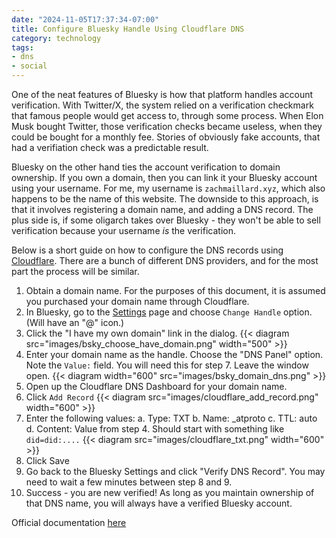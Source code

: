 ```yaml
---
date: "2024-11-05T17:37:34-07:00"
title: Configure Bluesky Handle Using Cloudflare DNS
category: technology
tags:
- dns
- social
---
```

One of the neat features of Bluesky is how that platform handles account verification.  With Twitter/X, the system relied on a verification checkmark that famous people would get access to, through some process.  When Elon Musk bought Twitter, those verification checks became useless, when they could be bought for a monthly fee.  Stories of obviously fake accounts, that had a verifiation check was a predictable result.

Bluesky on the other hand ties the account verification to domain ownership.  If you own a domain, then you can link it your Bluesky account using your username.  For me, my username is `zachmaillard.xyz`, which also happens to be the name of this website.  The downside to this approach, is that it involves registering a domain name, and adding a DNS record.  The plus side is, if some oligarch takes over Bluesky - they won't be able to sell verification because your username *is* the verification.

Below is a short guide on how to configure the DNS records using [Cloudflare](https://www.cloudflare.com).  There are a bunch of different DNS providers, and for the most part the process will be similar.

1. Obtain a domain name.  For the purposes of this document, it is assumed you purchased your domain name through Cloudflare.
2. In Bluesky, go to the [Settings](https://bsky.app/settings) page and choose `Change Handle` option.  (Will have an "@" icon.)
3. Click the "I have my own domain" link in the dialog.  {{< diagram src="images/bsky_choose_have_domain.png" width="500" >}}
4. Enter your domain name as the handle.  Choose the "DNS Panel" option.  Note the `Value:` field.  You will need this for step 7.  Leave the window open.  {{< diagram width="600" src="images/bsky_domain_dns.png"  >}}
5. Open up the Cloudflare DNS Dashboard for your domain name.
6. Click `Add Record` {{< diagram src="images/cloudflare_add_record.png" width="600" >}}
7. Enter the following values:
   a. Type: TXT
   b. Name: _atproto
   c. TTL: auto
   d. Content: Value from step 4.  Should start with something like `did=did:....`
{{< diagram src="images/cloudflare_txt.png" width="600" >}}
8. Click Save
9. Go back to the Bluesky Settings and click "Verify DNS Record".  You may need to wait a few minutes between step 8 and 9.  
10. Success - you are new verified!  As long as you maintain ownership of that DNS name, you will always have a verified Bluesky account.

Official documentation [here](https://bsky.social/about/blog/4-28-2023-domain-handle-tutorial)
